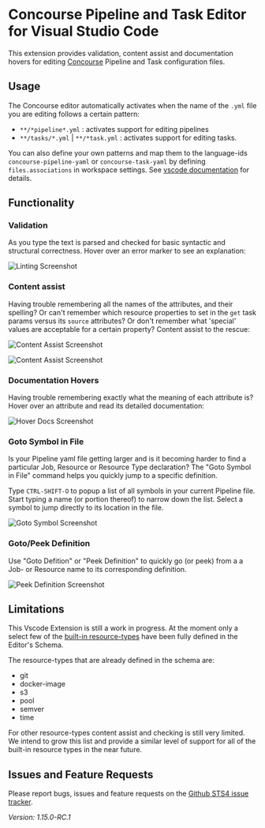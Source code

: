 # Concourse Pipeline and Task Editor for Visual Studio Code

This extension provides validation, content assist and documentation hovers
for editing [Concourse](https://concourse-ci.org/) Pipeline and Task configuration files.

## Usage

The Concourse editor automatically activates when the name of the  `.yml` file you are editing 
follows a certain pattern:

  - `**/*pipeline*.yml` : activates support for editing pipelines
  - `**/tasks/*.yml` | `**/*task.yml` : activates support for editing tasks.
  
You can also define your own patterns and map them to the language-ids `concourse-pipeline-yaml` 
or `concourse-task-yaml` by defining `files.associations` in workspace settings. 
See [vscode documentation](https://code.visualstudio.com/Docs/languages/overview#_adding-a-file-extension-to-a-language) for details.

## Functionality

### Validation

As you type the text is parsed and checked for basic syntactic and structural correctness. Hover over
an error marker to see an explanation:

![Linting Screenshot][linting]

### Content assist

Having trouble remembering all the names of the attributes, and their spelling? Or can't remember
which resource properties to set in the `get` task params versus its `source` attributes? Or
don't remember what 'special' values are acceptable for a certain property? Content assist
to the rescue:

![Content Assist Screenshot][ca1]

![Content Assist Screenshot][ca2]

### Documentation Hovers

Having trouble remembering exactly what the meaning of each attribute is? Hover over an attribute and 
read its detailed documentation:

![Hover Docs Screenshot][hovers]

### Goto Symbol in File

Is your Pipeline yaml file getting larger and is it becoming harder to find a particular Job, Resource or
Resource Type declaration? The "Goto Symbol in File" command helps you quickly jump to a specific
definition.

Type `CTRL-SHIFT-O` to popup a list of all symbols in your current Pipeline file. Start typing a name 
(or portion thereof) to narrow down the list. Select a symbol to jump directly to its location in the
file.

![Goto Symbol Screenshot][goto_symbol]

### Goto/Peek Definition

Use "Goto Defition" or "Peek Definition" to quickly go (or peek) from a a Job- or Resource name 
to its corresponding definition.

![Peek Definition Screenshot][peek]

## Limitations

This Vscode Extension is still a work in progress. At the moment only a select few of the [built-in resource-types](https://concourse-ci.org/resource-types.html)
have been fully defined in the Editor's Schema. 

The resource-types that are already defined in the schema are:

 - git
 - docker-image
 - s3
 - pool
 - semver
 - time

For other resource-types content assist and checking is still very limited. We intend
to grow this list and provide a similar level of support for all of the built-in resource types in
the near future.

## Issues and Feature Requests

Please report bugs, issues and feature requests on the [Github STS4 issue tracker](https://github.com/spring-projects/sts4/issues). 

[linting]: https://raw.githubusercontent.com/spring-projects/sts4/98148c08b608ff365fb87b2de955d6833f7ee082/vscode-extensions/vscode-concourse/readme-imgs/linting.png
[ca1]:     https://raw.githubusercontent.com/spring-projects/sts4/98148c08b608ff365fb87b2de955d6833f7ee082/vscode-extensions/vscode-concourse/readme-imgs/content-assist-1.png
[ca2]:     https://raw.githubusercontent.com/spring-projects/sts4/98148c08b608ff365fb87b2de955d6833f7ee082/vscode-extensions/vscode-concourse/readme-imgs/content-assist-2.png
[hovers]:  https://raw.githubusercontent.com/spring-projects/sts4/98148c08b608ff365fb87b2de955d6833f7ee082/vscode-extensions/vscode-concourse/readme-imgs/hover.png
[peek]:    https://raw.githubusercontent.com/spring-projects/sts4/98148c08b608ff365fb87b2de955d6833f7ee082/vscode-extensions/vscode-concourse/readme-imgs/peek.png
[goto_symbol]: https://raw.githubusercontent.com/spring-projects/sts4/d095208cfb34b0f129e6b66d41d099955a712f81/vscode-extensions/vscode-concourse/readme-imgs/goto-symbol.png


*Version: 1.15.0-RC.1*
